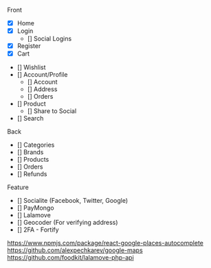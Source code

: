 Front
- [x] Home
- [x] Login
    - [] Social Logins
- [x] Register
- [x] Cart
- [] Wishlist
- [] Account/Profile
    - [] Account
    - [] Address
    - [] Orders
- [] Product
    - [] Share to Social
- [] Search

Back
- [] Categories
- [] Brands 
- [] Products
- [] Orders
- [] Refunds

Feature
- [] Socialite (Facebook, Twitter, Google)
- [] PayMongo
- [] Lalamove
- [] Geocoder (For verifying address)
- [] 2FA - Fortify

https://www.npmjs.com/package/react-google-places-autocomplete
https://github.com/alexpechkarev/google-maps
https://github.com/foodkit/lalamove-php-api